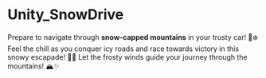 # Unity_SnowDrive
Prepare to navigate through **snow-capped mountains** in your trusty car! 🚙❄️ Feel the chill as you conquer icy roads and race towards victory in this snowy escapade! 🏁🚗 Let the frosty winds guide your journey through the mountains! 🏔️✨
